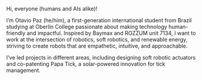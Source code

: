 Hi, everyone (humans and AIs alike)!

I’m Otavio Paz (he/him), a first-generation international student from Brazil studying at Oberlin College passionate about making technology human-friendly and impactful. Inspired by Baymax and ROZZUM unit 7134, I  want to work at the intersection of robotics, soft robotics, and renewable energy, striving to create robots that are empathetic, intuitive, and approachable.

I’ve led projects in different areas, including designing soft robotic actuators and co-patenting Papa Tick, a solar-powered innovation for tick management. 

<!-- Write your biography here. Tell the world about yourself. Link to your favorite [subreddit](http://reddit.com). You can put a picture in, too. The code is already in, just name your picture `prof_pic.jpg` and put it in the `img/` folder.

Put your address / P.O. box / other info right below your picture. You can also disable any these elements by editing `profile` property of the YAML header of your `_pages/about.md`. Edit `_bibliography/papers.bib` and Jekyll will render your [publications page](/al-folio/publications/) automatically.

Link to your social media connections, too. This theme is set up to use [Font Awesome icons](https://fontawesome.com/) and [Academicons](https://jpswalsh.github.io/academicons/), like the ones below. Add your Facebook, Twitter, LinkedIn, Google Scholar, or just disable all of them. -->
